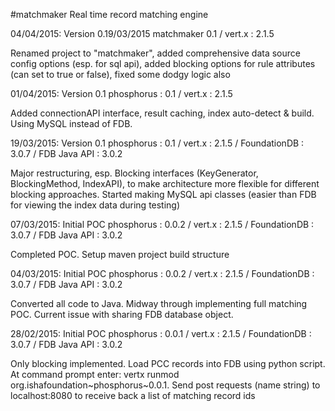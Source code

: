 #matchmaker
Real time record matching engine

04/04/2015: Version 0.19/03/2015
matchmaker 0.1 / vert.x : 2.1.5

Renamed project to "matchmaker", added comprehensive data source config options (esp. for sql api), added blocking options for rule attributes (can set to true or false), fixed some dodgy logic also

01/04/2015: Version 0.1
phosphorus : 0.1 / vert.x : 2.1.5

Added connectionAPI interface, result caching, index auto-detect & build. Using MySQL instead of FDB.

19/03/2015: Version 0.1
phosphorus : 0.1 / vert.x : 2.1.5 / FoundationDB : 3.0.7 / FDB Java API : 3.0.2

Major restructuring, esp. Blocking interfaces (KeyGenerator, BlockingMethod, IndexAPI), to make architecture more flexible for different blocking approaches. Started making MySQL api classes (easier than FDB for viewing the index data during testing)

07/03/2015: Initial POC
phosphorus : 0.0.2 / vert.x : 2.1.5 / FoundationDB : 3.0.7 / FDB Java API : 3.0.2

Completed POC. Setup maven project build structure

04/03/2015: Initial POC
phosphorus : 0.0.2 / vert.x : 2.1.5 / FoundationDB : 3.0.7 / FDB Java API : 3.0.2

Converted all code to Java. Midway through implementing full matching POC. Current issue with sharing FDB database object.

28/02/2015: Initial POC
phosphorus : 0.0.1 / vert.x : 2.1.5 / FoundationDB : 3.0.7 / FDB Java API : 3.0.2

Only blocking implemented. Load PCC records into FDB using python script. At command prompt enter: vertx runmod org.ishafoundation~phosphorus~0.0.1. Send post requests (name string) to localhost:8080 to receive back a list of matching record ids






